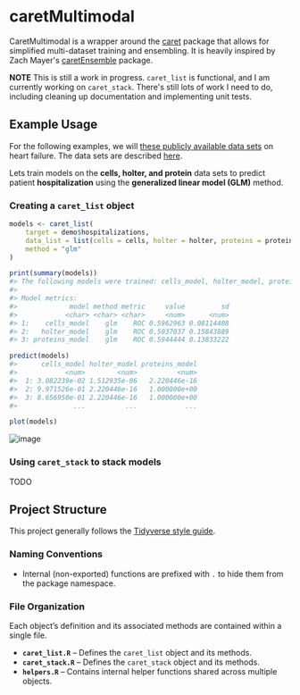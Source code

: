 
# caretMultimodal

CaretMultimodal is a wrapper around the [caret](https://github.com/topepo/caret) package that allows for simplified 
multi-dataset training and ensembling. It is heavily inspired by Zach Mayer's 
[caretEnsemble](https://github.com/zachmayer/caretEnsemble) package.

**NOTE** This is still a work in progress. `caret_list` is  functional, and I am currently working on `caret_stack`. There's still lots of work I need to do, including cleaning up documentation and implementing unit tests.

## Example Usage

For the following examples, we will [these publicly available data sets](https://amritsingh.shinyapps.io/omicsBioAnalytics/) on heart failure. 
The data sets are described [here](https://pubmed.ncbi.nlm.nih.gov/30935638/).



Lets train models on the **cells, holter, and protein** data sets to predict patient **hospitalization** using the **generalized linear model (GLM)** method.  

### Creating a `caret_list` object
```r
models <- caret_list(
    target = demo$hospitalizations, 
    data_list = list(cells = cells, holter = holter, proteins = proteins), 
    method = "glm"
)

print(summary(models))
#> The following models were trained: cells_model, holter_model, proteins_model 
#>
#> Model metrics:
#>             model method metric     value         sd
#>            <char> <char> <char>     <num>      <num>
#> 1:    cells_model    glm    ROC 0.5962963 0.08114408
#> 2:   holter_model    glm    ROC 0.5037037 0.15843889
#> 3: proteins_model    glm    ROC 0.5944444 0.13833222

predict(models)
#>      cells_model holter_model proteins_model
#>            <num>        <num>          <num>
#>  1: 3.082239e-02 1.512935e-06   2.220446e-16
#>  2: 9.971526e-01 2.220446e-16   1.000000e+00
#>  3: 8.656950e-01 2.220446e-16   1.000000e+00
#>              ...          ...            ...

plot(models)
```
![image](https://github.com/user-attachments/assets/746943eb-e12f-4df3-a67e-74e7ca94235b)

### Using `caret_stack` to stack models

TODO

## Project Structure

This project generally follows the [Tidyverse style guide](https://style.tidyverse.org/).  

### Naming Conventions  
- Internal (non-exported) functions are prefixed with `.` to hide them from the package namespace.  

### File Organization  
Each object’s definition and its associated methods are contained within a single file.  

- **`caret_list.R`** – Defines the `caret_list` object and its methods.  
- **`caret_stack.R`** – Defines the `caret_stack` object and its methods.  
- **`helpers.R`** – Contains internal helper functions shared across multiple objects.


